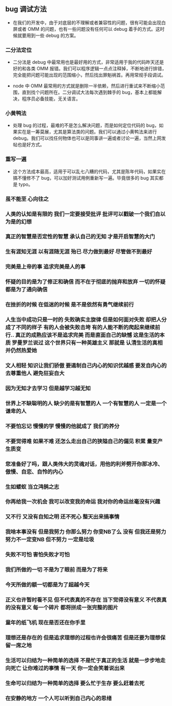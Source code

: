 ## bug 调试方法
- 在我们的开发中，由于对底层的不理解或者兼容性的问题，很有可能会出现白屏或者 OMM 的问题，也有一些问题没有任何可以 debug 着手的方式。这时候就要用到一些 debug 的方案。

### 二分法定位
- 二分法是 debug 中最常用也是最好用的方式，非常适用于我的代码昨天还是好的和各类 OMM 报错。我们可以程序逻辑一点点注释掉，不断地进行排错，完全能把问题可能出现的范围缩小，然后找出罪魁祸首。再用常规手段调试。

- node 中 OMM 最常用的方式就是删除一半依赖，然后进行重试来不断缩小范围，直到找个问题所在。二分调试大法每次遇到棘手的 bug，基本上都能解决，程序员必备技能，无关语言。

### 小黄鸭法
- 处理 bug 的过程，最难的不是怎么解决问题，而是如何定位代码的 bug，如果实在是一筹莫展，尤其是算法类的问题。我们可以通过小黄鸭法来进行 debug。我们可以找任何物体也可以是同事讲一遍或者讨论一遍，当然上网发帖也是好方式。

### 重写一遍
- 这个方法成本最高，适用于可以乱七八糟的代码，尤其是陈年代码，如果实在搞不懂修不了 bug，可以加好测试用例重新写一遍。毕竟很多的 bug 其实都是 typo。

### 虽不能至 心向往之

### 人类的认知是有限的 我们一定要接受批评 批评可以戳破一个我们自以为是的幻想

### 真正的智慧是否定性的智慧  承认自己的无知 才是开启智慧的大门

### 生有涯知无涯 以有涯随无涯 殆已 尽力做到最好 尽管做不到最好 

### 完美是上帝的事  追求完美是人的事

### 怀疑的目的是为了修正和确信 而不在于彻底的抛弃和放弃 一切的怀疑都是为了通向确信

### 在挫折的时候 在低迷的时候  是不是依然有勇气继续前行

### 人生当中成功只是一时的 失败确实主旋律 但是如何面对失败 却把人分成了不同的样子 有的人会被失败击垮 有的人能不断的爬起来继续前行.. 真正的成熟应该不是追求完美 而是直面自己的缺憾 这是生活的本质 罗曼罗兰说过 这个世界只有一种英雄主义 那就是 认清生活的真相 并仍然热爱她

### 文人相轻  知识让我们骄傲 要遏制自己内心的知识优越感 要发自内心的去尊重他人 避免狂妄自大

### 因为无知才去学习  但是越学习越无知

### 世界上不缺聪明的人  缺少的是有智慧的人 一个有智慧的人 一定是一个谦卑的人

### 不要怕忘记 慢慢的学  慢慢的他就成了 我们的养分

### 不要觉得难  如果不难  还怎么走出自己的狭隘自己的偏见 积累 量变产生质变

### 您准备好了吗，跟人类伟大的灵魂对话，用他的利斧劈开你那冰冷、傲慢、自恋、自怜的内心

### 生如蝼蚁 当立鸿鹄之志

### 你再给我一次机会 我可以改变我的命运  我对你的命运丝毫没有兴趣

### 又不行  又没有自知之明 还不死心 整天出来搞事情

### 我啥本事没有 但是我努力  你那么努力 你变NB了么 没有  但我还是努力 努力不一定变NB 但不努力 一定是垃圾

### 失败不可怕  害怕失败才可怕

### 我们所做的一切 不是为了眼前 而是为了将来

### 今天所做的额一切都是为了超越今天

### 正义也许暂时看不见  但不代表真的不存在 当下觉得没有意义  不代表真的没有意义 每一个碎片 都将拼成一张完整的图片

### 童年的纸飞机 现在是否还在你手里

### 理想还是存在的  但是追求理想的过程也许会很痛苦  但是还要为理想保留一席之地

### 生活可以归结为一种简单的选择 不是忙于真正的生活 就是一步步地走向死亡 让你难过的事情 有一天 你一定会笑着说出来

### 生命可以归结为一种简单的选择 要么忙于生存 要么赶着去死

### 在安静的地方 一个人可以听到自己内心的思绪
